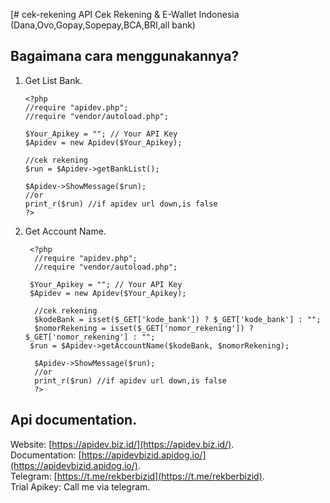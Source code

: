 [# cek-rekening
API Cek Rekening &amp; E-Wallet Indonesia (Dana,Ovo,Gopay,Sopepay,BCA,BRI,all bank)

## Bagaimana cara menggunakannya?
1. Get List Bank.  
     ```
    <?php
     //require "apidev.php";
     //require "vendor/autoload.php";
     
    $Your_Apikey = ""; // Your API Key
    $Apidev = new Apidev($Your_Apikey);

     //cek rekening
     $run = $Apidev->getBankList();
     
     $Apidev->ShowMessage($run);
     //or
     print_r($run) //if apidev url down,is false
     ?>
    ```
2. Get Account Name.
   ```
    <?php
     //require "apidev.php";
     //require "vendor/autoload.php";
     
    $Your_Apikey = ""; // Your API Key
    $Apidev = new Apidev($Your_Apikey);

     //cek rekening
     $kodeBank = isset($_GET['kode_bank']) ? $_GET['kode_bank'] : "";
     $nomorRekening = isset($_GET['nomor_rekening']) ? $_GET['nomor_rekening'] : "";
    $run = $Apidev->getAccountName($kodeBank, $nomorRekening);
   
     $Apidev->ShowMessage($run);
     //or
     print_r($run) //if apidev url down,is false
     ?>
    ```


## Api documentation.  
  Website: [https://apidev.biz.id/](https://apidev.biz.id/).  
  Documentation: [https://apidevbizid.apidog.io/](https://apidevbizid.apidog.io/).  
  Telegram: [https://t.me/rekberbizid](https://t.me/rekberbizid).  
  Trial Apikey: Call me via telegram.  

